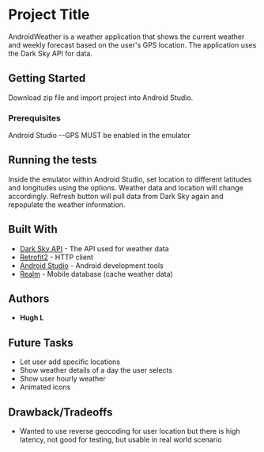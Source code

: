 # Project Title

AndroidWeather is a weather application that shows the current weather and weekly forecast based on the user's GPS location.  The application uses the Dark Sky API for data.

## Getting Started

Download zip file and import project into Android Studio.

### Prerequisites

Android Studio
--GPS MUST be enabled in the emulator

## Running the tests

Inside the emulator within Android Studio, set location to different latitudes and longitudes using the options.  Weather data and location will change accordingly.
Refresh button will pull data from Dark Sky again and repopulate the weather information.

## Built With

* [Dark Sky API](https://darksky.net/dev) - The API used for weather data
* [Retrofit2](https://square.github.io/retrofit/) - HTTP client
* [Android Studio](https://developer.android.com/studio) - Android development tools
* [Realm](https://realm.io/) - Mobile database (cache weather data)

## Authors

* **Hugh L**

## Future Tasks

* Let user add specific locations
* Show weather details of a day the user selects
* Show user hourly weather
* Animated icons

## Drawback/Tradeoffs

* Wanted to use reverse geocoding for user location but there is high latency, not good for testing, but usable in real world scenario

